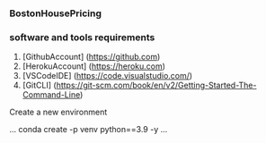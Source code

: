 ### BostonHousePricing

### software and tools requirements

1. [GithubAccount] (https://github.com)
2. [HerokuAccount] (https://heroku.com)
3. [VSCodeIDE] (https://code.visualstudio.com/)
4. [GitCLI] (https://git-scm.com/book/en/v2/Getting-Started-The-Command-Line)

Create a new environment 

...
conda create -p venv python==3.9 -y
...